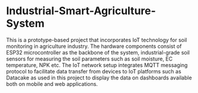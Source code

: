 # Industrial-Smart-Agriculture-System
This is a prototype-based project that incorporates IoT technology for soil monitoring in agriculture industry. 
The hardware components consist of ESP32 microcontroller as the backbone of the system, industrial-grade soil sensors for measuring the soil parameters such as soil moisture, EC temperature, NPK etc.
The IoT network setup integrates MQTT messaging protocol to facilitate data transfer from devices to IoT platforms such as Datacake as used
in this project to display the data on dashboards available both on mobile and web applications.
